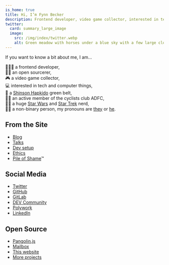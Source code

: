 ```yaml
---
is_home: true
title: Hi, I’m Fynn Becker
description: Frontend developer, video game collector, interested in tech and computer things, cyclist, Shinson Hapkido 🥋, Star Wars and Star Trek 🖖🏻
twitter:
  card: summary_large_image
  image:
    src: /img/index/twitter.webp
    alt: Green meadow with horses under a blue sky with a few large clouds and two rainbow arcs.
---
```


If you want to know a bit about me, I am…

🧑🏻‍💻 a frontend developer,  
🧙🏻 an open sourcerer,  
🎮 a video game collector,  
💻 interested in tech and computer things,  
🥋 a [Shinson Hapkido](http://www.shinsonhapkido.org) green belt,  
🚴🏻 an active member of the cyclists club ADFC,  
🖖🏻 a huge [Star Wars](https://twitter.com/mvsde/status/1408409600643190788) and [Star Trek](https://twitter.com/mvsde/status/1400519056374046726) nerd,  
🏳️‍🌈 a non-binary person, my pronouns are [they](https://pronoun.is/they) or [he](https://pronoun.is/he).

## From the Site

* [Blog](blog)
* [Talks](talks)
* [Dev setup](uses)
* [Ethics](ethics)
* [Pile of Shame](games)™

## Social Media

* [Twitter](https://twitter.com/mvsde)
* [GitHub](https://github.com/mvsde)
* [GitLab](https://gitlab.com/mvsde)
* [DEV Community](https://dev.to/mvsde)
* [Polywork](https://www.polywork.com/fynn)
* [LinkedIn](https://linkedin.com/in/fynn)

## Open Source

* [Pangolin.js](https://pangolinjs.org)
* [Mailbox](https://github.com/mvsde/mailbox)
* [This website](https://github.com/mvsde/website)
* [More projects](https://github.com/mvsde?tab=repositories)

